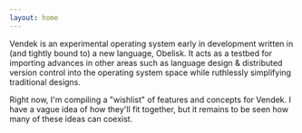 ```yaml
---
layout: home
---
```


Vendek is an experimental operating system early in development written in (and tightly bound to) a new language, Obelisk. It acts as a testbed for importing advances in other areas such as language design & distributed version control into the operating system space while ruthlessly simplifying traditional designs.

Right now, I'm compiling a "wishlist" of features and concepts for Vendek. I have a vague idea of how they'll fit together, but it remains to be seen how many of these ideas can coexist.
